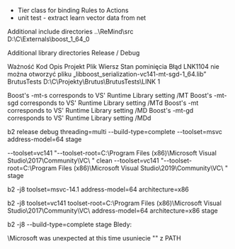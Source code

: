 - Tier class for binding Rules to Actions
- unit test - extract learn vector data from net


Additional include directories
..\ReMind\src\
D:\C\Externals\boost_1_64_0

Additional library directories
Release / Debug


Ważność	Kod	Opis	Projekt	Plik	Wiersz	Stan pominięcia
Błąd	LNK1104	nie można otworzyć pliku „libboost_serialization-vc141-mt-sgd-1_64.lib”	BrutusTests	D:\C\Projekty\Brutus\BrutusTests\LINK	1	


Boost's -mt-s corresponds to VS' Runtime Library setting /MT
Boost's -mt-sgd corresponds to VS' Runtime Library setting /MTd
Boost's -mt corresponds to VS' Runtime Library setting /MD
Boost's -mt-gd corresponds to VS' Runtime Library setting /MDd

b2 release debug threading=multi --build-type=complete --toolset=msvc address-model=64 stage

--toolset=vc141 "--toolset-root=C:\Program Files (x86)\Microsoft Visual Studio\2017\Community\VC\ "  clean 
--toolset=vc141 "--toolset-root=C:\Program Files (x86)\Microsoft Visual Studio\2019\Community\VC\ "  stage 

b2 -j8 toolset=msvc-14.1 address-model=64 architecture=x86

b2 -j8 toolset=vc141 toolset-root=C:\Program Files (x86)\Microsoft Visual Studio\2017\Community\VC\ address-model=64 architecture=x86 stage

b2 -j8 --build-type=complete stage
Bledy:

\Microsoft was unexpected at this time
usuniecie "" z  PATH

